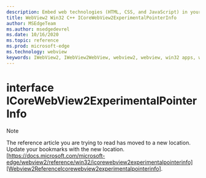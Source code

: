 ```yaml
---
description: Embed web technologies (HTML, CSS, and JavaScript) in your native applications with the Microsoft Edge WebView2 control
title: WebView2 Win32 C++ ICoreWebView2ExperimentalPointerInfo
author: MSEdgeTeam
ms.author: msedgedevrel
ms.date: 10/16/2020
ms.topic: reference
ms.prod: microsoft-edge
ms.technology: webview
keywords: IWebView2, IWebView2WebView, webview2, webview, win32 apps, win32, edge, ICoreWebView2, ICoreWebView2Controller, browser control, edge html, ICoreWebView2ExperimentalPointerInfo
---
```


# interface ICoreWebView2ExperimentalPointerInfo 

> [!NOTE]
> The reference article you are trying to read has moved to a new location.  
> Update your bookmarks with the new location.  
> [https://docs.microsoft.com/microsoft-edge/webview2/reference/win32/icorewebview2experimentalpointerinfo][Webview2ReferenceIcorewebview2experimentalpointerinfo].  

[Webview2ReferenceIcorewebview2experimentalpointerinfo]: /microsoft-edge/webview2/reference/win32/icorewebview2experimentalpointerinfo "interface ICoreWebView2ExperimentalPointerInfo | Microsoft Docs"
